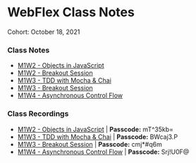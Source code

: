 # WebFlex Class Notes

Cohort: October 18, 2021

### Class Notes
* [M1W2 - Objects in JavaScript](https://github.com/clopez11/WebFlex-Lectures-October18/tree/master/M1/W2/objects-class)
* [M1W2 - Breakout Session](https://github.com/clopez11/WebFlex-Lectures-October18/tree/master/M1/W2/objects-breakout)
* [M1W3 - TDD with Mocha & Chai](https://github.com/clopez11/WebFlex-Lectures-October18/tree/master/M1/W3/tdd-class)
* [M1W3 - Breakout Session](https://github.com/clopez11/WebFlex-Lectures-October18/tree/master/M1/W3/tdd-class)
* [M1W4 - Asynchronous Control Flow](https://github.com/clopez11/WebFlex-Lectures-October18/tree/master/M1/W4/async-class)

### Class Recordings
* [M1W2 - Objects in JavaScript](https://us02web.zoom.us/rec/share/oVDAVldBdnNEyInW1Yxp_Gd5G4TPnb4wu7cB1F4lJVHuFZRtnBdgK2lT0yXt97N3.QLwT8xbvt3F5NLAn) | **Passcode:** mT^35kb=
* [M1W3 - TDD with Mocha & Chai](https://us02web.zoom.us/rec/share/-vmwEOtVv-efVSJ1YeMvjlYHbLfY0CBWliZj9QZD7NqKpSuJpcAsiFXYO7xAF6Q_.D8uRb7Z5okxIKXPp) | **Passcode:** BWcaj3.P
* [M1W3 - Breakout Session](https://us02web.zoom.us/rec/share/IgmRwklP94CO2WznJDTXSKxB0hY3s29xu2R0HzwWH-4f0thA0d6p7JfeUbsuv0_0.ySYcC7TwKr4MHX72) | **Passcode:** cmj*#q6m
* [M1W4 - Asynchronous Control Flow](https://us02web.zoom.us/rec/share/HQWk_morjmuOunxKfphEnCazBv5fHz4bGR3ifo9rVpcM_bni7fiqdYls9IwY-scD.0wlNQzUz8hoHP0uq) | **Passcode:** Srj!U0F@
